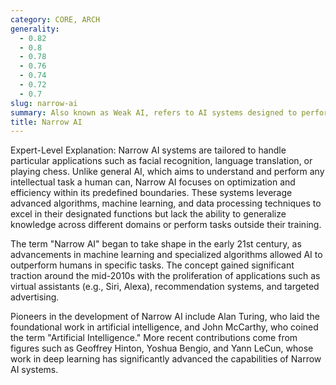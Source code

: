 ```yaml
---
category: CORE, ARCH
generality:
  - 0.82
  - 0.8
  - 0.78
  - 0.76
  - 0.74
  - 0.72
  - 0.7
slug: narrow-ai
summary: Also known as Weak AI, refers to AI systems designed to perform a specific task or a narrow range of tasks with a high level of proficiency.
title: Narrow AI
---
```


Expert-Level Explanation: Narrow AI systems are tailored to handle particular applications such as facial recognition, language translation, or playing chess. Unlike general AI, which aims to understand and perform any intellectual task a human can, Narrow AI focuses on optimization and efficiency within its predefined boundaries. These systems leverage advanced algorithms, machine learning, and data processing techniques to excel in their designated functions but lack the ability to generalize knowledge across different domains or perform tasks outside their training.

The term "Narrow AI" began to take shape in the early 21st century, as advancements in machine learning and specialized algorithms allowed AI to outperform humans in specific tasks. The concept gained significant traction around the mid-2010s with the proliferation of applications such as virtual assistants (e.g., Siri, Alexa), recommendation systems, and targeted advertising.

Pioneers in the development of Narrow AI include Alan Turing, who laid the foundational work in artificial intelligence, and John McCarthy, who coined the term "Artificial Intelligence." More recent contributions come from figures such as Geoffrey Hinton, Yoshua Bengio, and Yann LeCun, whose work in deep learning has significantly advanced the capabilities of Narrow AI systems.

